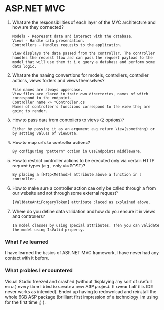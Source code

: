 # ASP.NET MVC

1. What  are  the  responsibilities  of  each  layer  of  the  MVC  architecture  and  how  are  they connected?

    ```
    Models - Represent data and interact with the database.
    Views - Handle data presentation.
    Controllers - Handles requests to the application.

    View displays the data passed from the controller. The controller handles the request flow and can pass the request payload to the model that will use them to i.e query a database and perform some data logic.
    ```

2. What  are  the  naming  conventions  for  models,  controllers,  controller  actions,  views  folders and views themselves?
    ```
    File names are always uppercase.
    View files are placed in their own directories, names of which correspond to the endpoint.
    Controller name -> *Controller.cs
    Names of controller's functions correspond to the view they are going to render.
    ```

3. How to pass data from controllers to views (2 options)?
    ```
    Either by passing it as an argument e.g return View(something) or by setting values of ViewData.
    ```

4. How to map url’s to controller actions?
    ```
    By configuring "pattern" option in UseEndpoints middleware.
    ```

5. How  to  restrict  controller  actions  to  be  executed  only  via  certain  HTTP  request  types  (e.g., only via POST)?
    ```
    By placing a [Http<Method>] attribute above a function in a controller.
    ```

6. How to make sure a controller action can only be called through a from our website and not through some external request?
    ```
    [ValidateAntiForgeryToken] attribute placed as explained above.
    ```

7. Where do you define data validation and how do you ensure it in views and controllers?
    ```
    In model classes by using special attributes. Then you can validate the model using IsValid property.
    ```

### What I've learned
I have learned the basics of ASP.NET MVC framework, I have never had any contact with it before.

### What probles I encountered
Visual Studio freezed and crashed (without displaying any sort of usefull error) every time I tried to create a new ASP project. (I swear half this IDE never works as intended). Ended up having to redownload and reinstall the whole 6GB ASP package (brilliant first impression of a technology I'm using for the first time ;) ).